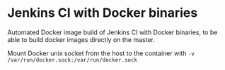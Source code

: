 # Jenkins CI with Docker binaries

Automated Docker image build of Jenkins CI with Docker binaries, to be able to build docker images directly on the master.

Mount Docker unix socket from the host to the container with `-v /var/run/docker.sock:/var/run/docker.sock`